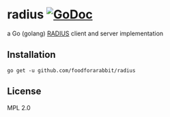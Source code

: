 # radius [![GoDoc](https://godoc.org/layeh.com/radius?status.svg)](https://godoc.org/layeh.com/radius)

a Go (golang) [RADIUS](https://tools.ietf.org/html/rfc2865) client and server implementation

## Installation

    go get -u github.com/foodforarabbit/radius

## License

MPL 2.0
